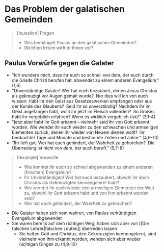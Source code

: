# Das Problem der galatischen Gemeinden

> [!question] Fragen
> - Was bemängelt Paulus an den galatischen Gemeinden?
> - Welchen Irrtum wirft er ihnen vor?

## Paulus Vorwürfe gegen die Galater

- "Ich wundere mich, dass ihr euch so schnell von dem, der euch durch die Gnade Christi berufen hat, abwendet zu einem anderen Evangelium," (1,6)
- "Unverständige Galater! Wer hat euch bezaubert, denen Jesus Christus als gekreuzigt vor Augen gemalt wurde? Nur dies will ich von euch wissen: Habt ihr den Geist aus Gesetzeswerken empfangen oder aus der Kunde des Glaubens? Seid ihr so unverständig? Nachdem ihr im Geist angefangen habt, wollt ihr jetzt im Fleisch vollenden? So Großes habt ihr vergeblich erfahren? Wenn es wirklich vergeblich ⟨ist⟩!" (3,1-4)
- "jetzt aber habt ihr Gott erkannt – vielmehr seid ihr von Gott erkannt worden. Wie wendet ihr euch wieder zu den schwachen und armseligen Elementen zurück, denen ihr wieder von Neuem dienen wollt? Ihr beobachtet Tage und Monate und bestimmte Zeiten und Jahre." (4,9-10)
- "Ihr lieft gut. Wer hat euch gehindert, der Wahrheit zu gehorchen? Die Überredung ist nicht von dem, der euch beruft." (5,7-8)

> [!example] Vorwürfe
> - Wie konntet ihr euch so schnell abgewenden zu einem anderen (falschen) Evangelium?
> - Ihr Unverständigen! Wer hat euch bezaubert, obwohl ihr doch Christus als Gekreuzigten kennengelernt habt?
> - Wie wendet ihr euch wieder den armseligen Elementen der Welt zu, obwohl ihr Gott erkannt habt und von Ihm erkannt worden seid?
> - Wer hat euch gehindert, der Wahrheit zu gehorchen?

- Die Galater haben sich vom wahren, von Paulus verkündigten Evangelium abgewendet
- Sie waren bereits auf dem richtigen Weg, haben sich aber von [[Die falschen Lehrer|falschen Leuten]] überreden lassen
	- Sie hatten Gott und Christus, den Gekreuzigten kennengelernt, sind vielmehr von Ihm erkannt worden, wenden sich aber wieder nichtigen Dingen zu (4,9-10)